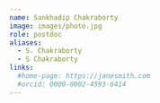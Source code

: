 ```yaml
---
name: Sankhadip Chakraborty
image: images/photo.jpg
role: postdoc
aliases:
  - S. Chakraborty
  - S Chakraborty
links:
  #home-page: https://janesmith.com
  #orcid: 0000-0002-4593-6414
---
```

